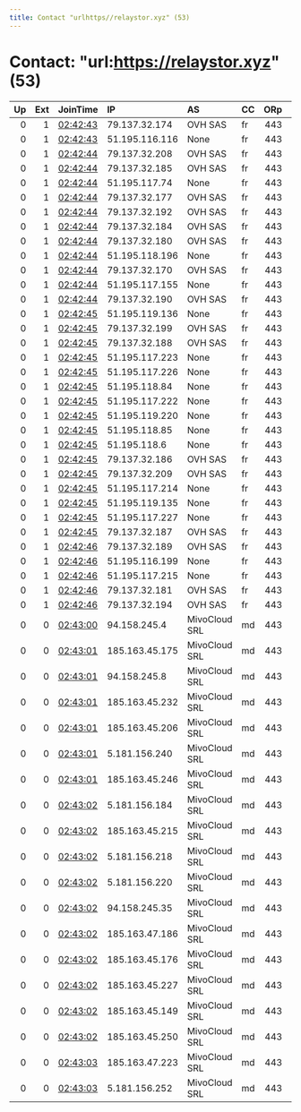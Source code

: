 ```yaml
---
title: Contact "urlhttps//relaystor.xyz" (53)
---
```


# Contact: "url:https://relaystor.xyz" (53)

|   Up |   Ext | JoinTime                                                                                            | IP             | AS            | CC   |   ORp |   Dirp | OS    | Version   | Nickname        |   eFamMembers |
|-----:|------:|:----------------------------------------------------------------------------------------------------|:---------------|:--------------|:-----|------:|-------:|:------|:----------|:----------------|--------------:|
|    0 |     1 | [02:42:43](https://metrics.torproject.org/rs.html#details/4B5D8F4A963C14C250EE30AC7219D6ECDE4C2DA8) | 79.137.32.174  | OVH SAS       | fr   |   443 |     80 | Linux | 0.4.4.7   | relaystordotxyz |            94 |
|    0 |     1 | [02:42:43](https://metrics.torproject.org/rs.html#details/B5EDEA149728AE9A812C57AABCB9E2C1875F65C2) | 51.195.116.116 | None          | fr   |   443 |     80 | Linux | 0.4.4.7   | relaystordotxyz |            94 |
|    0 |     1 | [02:42:44](https://metrics.torproject.org/rs.html#details/2673E6852766A306EA1F2079E1D9E44AF0CA83E7) | 79.137.32.208  | OVH SAS       | fr   |   443 |     80 | Linux | 0.4.4.7   | relaystordotxyz |            94 |
|    0 |     1 | [02:42:44](https://metrics.torproject.org/rs.html#details/28DBF4EF6D0A809C87312AA343DCD89CB828B418) | 79.137.32.185  | OVH SAS       | fr   |   443 |     80 | Linux | 0.4.4.7   | relaystordotxyz |            94 |
|    0 |     1 | [02:42:44](https://metrics.torproject.org/rs.html#details/587FFD1057AE35E6C42CDC4BE2292A06F2159BEA) | 51.195.117.74  | None          | fr   |   443 |     80 | Linux | 0.4.4.7   | relaystordotxyz |            94 |
|    0 |     1 | [02:42:44](https://metrics.torproject.org/rs.html#details/79CD6EEA53B619211CF03EF66F7452575A08D9F9) | 79.137.32.177  | OVH SAS       | fr   |   443 |     80 | Linux | 0.4.4.7   | relaystordotxyz |            94 |
|    0 |     1 | [02:42:44](https://metrics.torproject.org/rs.html#details/A2BF19646CAB7CCD6637165B64810B52B41DBB13) | 79.137.32.192  | OVH SAS       | fr   |   443 |     80 | Linux | 0.4.4.7   | relaystordotxyz |            94 |
|    0 |     1 | [02:42:44](https://metrics.torproject.org/rs.html#details/ADF7CA00AE739077AC59D3B4BA6EB5198B114FBF) | 79.137.32.184  | OVH SAS       | fr   |   443 |     80 | Linux | 0.4.4.7   | relaystordotxyz |            94 |
|    0 |     1 | [02:42:44](https://metrics.torproject.org/rs.html#details/B44F0256CAB91A7265918AAC030695CF6B79033B) | 79.137.32.180  | OVH SAS       | fr   |   443 |     80 | Linux | 0.4.4.7   | relaystordotxyz |            94 |
|    0 |     1 | [02:42:44](https://metrics.torproject.org/rs.html#details/D6498C335132045F387BB05FEAC1B123B68E6795) | 51.195.118.196 | None          | fr   |   443 |     80 | Linux | 0.4.4.7   | relaystordotxyz |            94 |
|    0 |     1 | [02:42:44](https://metrics.torproject.org/rs.html#details/EA913AA93D0134B71666B238B5EDC453899AB0DB) | 79.137.32.170  | OVH SAS       | fr   |   443 |     80 | Linux | 0.4.4.7   | relaystordotxyz |            94 |
|    0 |     1 | [02:42:44](https://metrics.torproject.org/rs.html#details/EAD6F5D080E8F1A7CFD28716E8BE47BE85187A70) | 51.195.117.155 | None          | fr   |   443 |     80 | Linux | 0.4.4.7   | relaystordotxyz |            94 |
|    0 |     1 | [02:42:44](https://metrics.torproject.org/rs.html#details/F5522637576643C154A11D61651F4799517C1128) | 79.137.32.190  | OVH SAS       | fr   |   443 |     80 | Linux | 0.4.4.7   | relaystordotxyz |            94 |
|    0 |     1 | [02:42:45](https://metrics.torproject.org/rs.html#details/0F8886172EC8661C55A4E01A8FE2BD6EEDD1E3A7) | 51.195.119.136 | None          | fr   |   443 |     80 | Linux | 0.4.4.7   | relaystordotxyz |            94 |
|    0 |     1 | [02:42:45](https://metrics.torproject.org/rs.html#details/1605527B5C8A3DC8E3CE2DF57B096D6DF87D4F45) | 79.137.32.199  | OVH SAS       | fr   |   443 |     80 | Linux | 0.4.4.7   | relaystordotxyz |            94 |
|    0 |     1 | [02:42:45](https://metrics.torproject.org/rs.html#details/3ADE58C83EC8DB3C8FEAEECF08AB71D1F69F8F93) | 79.137.32.188  | OVH SAS       | fr   |   443 |     80 | Linux | 0.4.4.7   | relaystordotxyz |            94 |
|    0 |     1 | [02:42:45](https://metrics.torproject.org/rs.html#details/418408949804AA5716E9F0877993ACDFE5A81E35) | 51.195.117.223 | None          | fr   |   443 |     80 | Linux | 0.4.4.7   | relaystordotxyz |            94 |
|    0 |     1 | [02:42:45](https://metrics.torproject.org/rs.html#details/5AC206EDC6D3AC3746D770BE756633DC62D8A8D8) | 51.195.117.226 | None          | fr   |   443 |     80 | Linux | 0.4.4.7   | relaystordotxyz |            94 |
|    0 |     1 | [02:42:45](https://metrics.torproject.org/rs.html#details/65323C42923A09DAEA31FBB4FF2474E3D535B63A) | 51.195.118.84  | None          | fr   |   443 |     80 | Linux | 0.4.4.7   | relaystordotxyz |            94 |
|    0 |     1 | [02:42:45](https://metrics.torproject.org/rs.html#details/7A269E1791DDECE3E97EAB784B27299740962864) | 51.195.117.222 | None          | fr   |   443 |     80 | Linux | 0.4.4.7   | relaystordotxyz |            94 |
|    0 |     1 | [02:42:45](https://metrics.torproject.org/rs.html#details/7BF8EBB560BE49F869B9E3232C09FC6E84E1BF02) | 51.195.119.220 | None          | fr   |   443 |     80 | Linux | 0.4.4.7   | relaystordotxyz |            94 |
|    0 |     1 | [02:42:45](https://metrics.torproject.org/rs.html#details/7C384A0BC08B15ED91B2C44B45F30E6795160B8D) | 51.195.118.85  | None          | fr   |   443 |     80 | Linux | 0.4.4.7   | relaystordotxyz |            94 |
|    0 |     1 | [02:42:45](https://metrics.torproject.org/rs.html#details/8442955B28250C28B32C6A1B1917EF4D48BAC2AA) | 51.195.118.6   | None          | fr   |   443 |     80 | Linux | 0.4.4.7   | relaystordotxyz |            94 |
|    0 |     1 | [02:42:45](https://metrics.torproject.org/rs.html#details/A35F65D4824DDCDB7A6260B0A54927F22C133211) | 79.137.32.186  | OVH SAS       | fr   |   443 |     80 | Linux | 0.4.4.7   | relaystordotxyz |            94 |
|    0 |     1 | [02:42:45](https://metrics.torproject.org/rs.html#details/C9A702DEEB2F5B7B2F0BB16E3BC2CED77BCF9970) | 79.137.32.209  | OVH SAS       | fr   |   443 |     80 | Linux | 0.4.4.7   | relaystordotxyz |            94 |
|    0 |     1 | [02:42:45](https://metrics.torproject.org/rs.html#details/C9EEFBE90A74978A746BE0A9A5EF19E98F5748E3) | 51.195.117.214 | None          | fr   |   443 |     80 | Linux | 0.4.4.7   | relaystordotxyz |            94 |
|    0 |     1 | [02:42:45](https://metrics.torproject.org/rs.html#details/D1297AE52DDA0BE82707DC17EAACB285DFDDC294) | 51.195.119.135 | None          | fr   |   443 |     80 | Linux | 0.4.4.7   | relaystordotxyz |            94 |
|    0 |     1 | [02:42:45](https://metrics.torproject.org/rs.html#details/FF239E0DB5FC24B782D03FE1C8D07D45B44F89AD) | 51.195.117.227 | None          | fr   |   443 |     80 | Linux | 0.4.4.7   | relaystordotxyz |            94 |
|    0 |     1 | [02:42:45](https://metrics.torproject.org/rs.html#details/FF3D9147D909B5A184003EB6B2DD520C99D40C80) | 79.137.32.187  | OVH SAS       | fr   |   443 |     80 | Linux | 0.4.4.7   | relaystordotxyz |            94 |
|    0 |     1 | [02:42:46](https://metrics.torproject.org/rs.html#details/370017ED3E6B95A0A58C387D9B65BDECE2514017) | 79.137.32.189  | OVH SAS       | fr   |   443 |     80 | Linux | 0.4.4.7   | relaystordotxyz |            94 |
|    0 |     1 | [02:42:46](https://metrics.torproject.org/rs.html#details/3E7FD489FA4A3250678279896AB06C2AD14A8AF9) | 51.195.116.199 | None          | fr   |   443 |     80 | Linux | 0.4.4.7   | relaystordotxyz |            94 |
|    0 |     1 | [02:42:46](https://metrics.torproject.org/rs.html#details/ADDD45960FAF6460FEA89E19F5C69D8F2C4A8601) | 51.195.117.215 | None          | fr   |   443 |     80 | Linux | 0.4.4.7   | relaystordotxyz |            94 |
|    0 |     1 | [02:42:46](https://metrics.torproject.org/rs.html#details/BA414C638243F5FC6C5BBC3ED8C04AFAD2502BE5) | 79.137.32.181  | OVH SAS       | fr   |   443 |     80 | Linux | 0.4.4.7   | relaystordotxyz |            94 |
|    0 |     1 | [02:42:46](https://metrics.torproject.org/rs.html#details/FA614615D9BA60E2A73476FF2F7CBBDB8A542EA3) | 79.137.32.194  | OVH SAS       | fr   |   443 |     80 | Linux | 0.4.4.7   | relaystordotxyz |            94 |
|    0 |     0 | [02:43:00](https://metrics.torproject.org/rs.html#details/7C840835C427FE2352ABABD12724EE26CF30EA39) | 94.158.245.4   | MivoCloud SRL | md   |   443 |     80 | Linux | 0.4.4.7   | relaystordotxyz |            94 |
|    0 |     0 | [02:43:01](https://metrics.torproject.org/rs.html#details/0ACDAC94D73A2B50800B59DF9F53F555DAA61EF6) | 185.163.45.175 | MivoCloud SRL | md   |   443 |     80 | Linux | 0.4.4.7   | relaystordotxyz |            94 |
|    0 |     0 | [02:43:01](https://metrics.torproject.org/rs.html#details/5F81F0ECC4A522252DCF8337DEFDE29F583A7D45) | 94.158.245.8   | MivoCloud SRL | md   |   443 |     80 | Linux | 0.4.4.7   | relaystordotxyz |            94 |
|    0 |     0 | [02:43:01](https://metrics.torproject.org/rs.html#details/6D68BE224F32FF66C025607B24848B3344CDA24F) | 185.163.45.232 | MivoCloud SRL | md   |   443 |     80 | Linux | 0.4.4.7   | relaystordotxyz |            94 |
|    0 |     0 | [02:43:01](https://metrics.torproject.org/rs.html#details/A55E74470772A35534DDA81D2438169A9A071431) | 185.163.45.206 | MivoCloud SRL | md   |   443 |     80 | Linux | 0.4.4.7   | relaystordotxyz |            94 |
|    0 |     0 | [02:43:01](https://metrics.torproject.org/rs.html#details/AC445EA481FABFC601557FA9F269C8D9485074AC) | 5.181.156.240  | MivoCloud SRL | md   |   443 |     80 | Linux | 0.4.4.7   | relaystordotxyz |            94 |
|    0 |     0 | [02:43:01](https://metrics.torproject.org/rs.html#details/B4B41F9159846608BE56BC222285FC7A88273F89) | 185.163.45.246 | MivoCloud SRL | md   |   443 |     80 | Linux | 0.4.4.7   | relaystordotxyz |            94 |
|    0 |     0 | [02:43:02](https://metrics.torproject.org/rs.html#details/0AEA537349FE4A0A9F95EBECF399FC639F3CF27B) | 5.181.156.184  | MivoCloud SRL | md   |   443 |     80 | Linux | 0.4.4.7   | relaystordotxyz |            94 |
|    0 |     0 | [02:43:02](https://metrics.torproject.org/rs.html#details/173C23D8517F13409EF0070E1C85C468DF3B5A42) | 185.163.45.215 | MivoCloud SRL | md   |   443 |     80 | Linux | 0.4.4.7   | relaystordotxyz |            94 |
|    0 |     0 | [02:43:02](https://metrics.torproject.org/rs.html#details/1D7EA0AA788E6721F2D955BD3ABDB760889B63CF) | 5.181.156.218  | MivoCloud SRL | md   |   443 |     80 | Linux | 0.4.4.7   | relaystordotxyz |            94 |
|    0 |     0 | [02:43:02](https://metrics.torproject.org/rs.html#details/5D95160D8465C5CD5780BB646BF979A3803D1147) | 5.181.156.220  | MivoCloud SRL | md   |   443 |     80 | Linux | 0.4.4.7   | relaystordotxyz |            94 |
|    0 |     0 | [02:43:02](https://metrics.torproject.org/rs.html#details/681332AEABE6AE37079A4E325E64FAB798E658D7) | 94.158.245.35  | MivoCloud SRL | md   |   443 |     80 | Linux | 0.4.4.7   | relaystordotxyz |            94 |
|    0 |     0 | [02:43:02](https://metrics.torproject.org/rs.html#details/BD14F67B5946DA8EF07C791CF42C435F368FB06E) | 185.163.47.186 | MivoCloud SRL | md   |   443 |     80 | Linux | 0.4.4.7   | relaystordotxyz |            94 |
|    0 |     0 | [02:43:02](https://metrics.torproject.org/rs.html#details/C41661B23B2857B115D18039F53FD2875465D4E8) | 185.163.45.176 | MivoCloud SRL | md   |   443 |     80 | Linux | 0.4.4.7   | relaystordotxyz |            94 |
|    0 |     0 | [02:43:02](https://metrics.torproject.org/rs.html#details/D8FB2792A4E4C77C6B80A427638D20D81236F670) | 185.163.45.227 | MivoCloud SRL | md   |   443 |     80 | Linux | 0.4.4.7   | relaystordotxyz |            94 |
|    0 |     0 | [02:43:02](https://metrics.torproject.org/rs.html#details/E2229C9C1FF1BC358CB7B89A88C493D66649FDC3) | 185.163.45.149 | MivoCloud SRL | md   |   443 |     80 | Linux | 0.4.4.7   | relaystordotxyz |            94 |
|    0 |     0 | [02:43:02](https://metrics.torproject.org/rs.html#details/EEA40105951324E0C610DCE79ADCA9B892437275) | 185.163.45.250 | MivoCloud SRL | md   |   443 |     80 | Linux | 0.4.4.7   | relaystordotxyz |            94 |
|    0 |     0 | [02:43:03](https://metrics.torproject.org/rs.html#details/0B8ED2529B0B0F97DF914BB109A77CA598235DE6) | 185.163.47.223 | MivoCloud SRL | md   |   443 |     80 | Linux | 0.4.4.7   | relaystordotxyz |            94 |
|    0 |     0 | [02:43:03](https://metrics.torproject.org/rs.html#details/6213A704BADF54F2A59DBCF44FC96077AA011F9A) | 5.181.156.252  | MivoCloud SRL | md   |   443 |     80 | Linux | 0.4.4.7   | relaystordotxyz |            94 |
